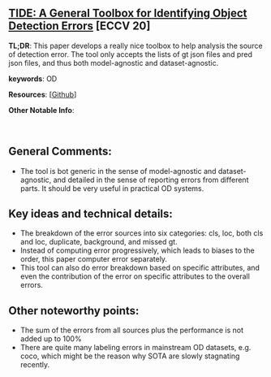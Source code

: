 [TIDE: A General Toolbox for Identifying Object Detection Errors](https://arxiv.org/pdf/2008.08115.pdf) [ECCV 20]
---------------	

__TL;DR__: This paper develops a really nice toolbox to help analysis the source of detection error. The tool only accepts 
the lists of gt json files and pred json files, and thus both model-agnostic and dataset-agnostic. 

__keywords__: OD

__Resources__: [[Github](https://github.com/dbolya/tide)] 

__Other Notable Info__: 

<br/>    

General Comments:
------
* The tool is bot generic in the sense of model-agnostic and dataset-agnostic, and detailed in the sense of reporting errors from different parts. 
It should be very useful in practical OD systems.


Key ideas and technical details:
------
* The breakdown of the error sources into six categories: cls, loc, both cls and loc, duplicate, background, and missed gt.
* Instead of computing error progressively, which leads to biases to the order, this paper computer error separately. 
* This tool can also do error breakdown based on specific attributes, and even the contribution of the error on specific attributes to the overall errors.



Other noteworthy points:
------
* The sum of the errors from all sources plus the performance is not added up to 100%
* There are quite many labeling errors in mainstream OD datasets, e.g. coco, which might be the reason why SOTA are slowly stagnating recently. 




